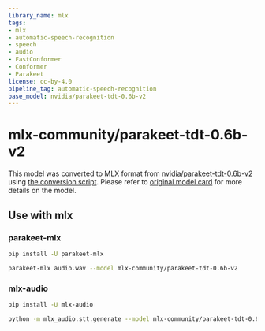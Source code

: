 ```yaml
---
library_name: mlx
tags:
- mlx
- automatic-speech-recognition
- speech
- audio
- FastConformer
- Conformer
- Parakeet
license: cc-by-4.0
pipeline_tag: automatic-speech-recognition
base_model: nvidia/parakeet-tdt-0.6b-v2
---
```


# mlx-community/parakeet-tdt-0.6b-v2

This model was converted to MLX format from [nvidia/parakeet-tdt-0.6b-v2](https://huggingface.co/nvidia/parakeet-tdt-0.6b-v2) using [the conversion script](https://gist.github.com/senstella/77178bb5d6ec67bf8c54705a5f490bed). Please refer to [original model card](https://huggingface.co/nvidia/parakeet-tdt-0.6b-v2) for more details on the model.

## Use with mlx

### parakeet-mlx

```bash
pip install -U parakeet-mlx
```

```bash
parakeet-mlx audio.wav --model mlx-community/parakeet-tdt-0.6b-v2
```

### mlx-audio

```bash
pip install -U mlx-audio
```

```bash
python -m mlx_audio.stt.generate --model mlx-community/parakeet-tdt-0.6b-v2 --audio audio.wav --output somewhere
```